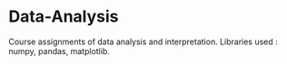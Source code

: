 # Data-Analysis
Course assignments of data analysis and interpretation.
Libraries used : numpy, pandas, matplotlib.
